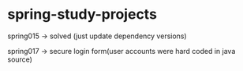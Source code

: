 # spring-study-projects

spring015 -> solved (just update dependency versions)

spring017 -> secure login form(user accounts were hard coded in java source)

